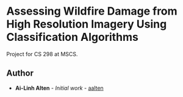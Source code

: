 # Assessing Wildfire Damage from High Resolution Imagery Using Classification Algorithms
Project for CS 298 at MSCS.

## Author
* **Ai-Linh Alten** - *Initial work* - [aalten](https://github.com/aalten77)
